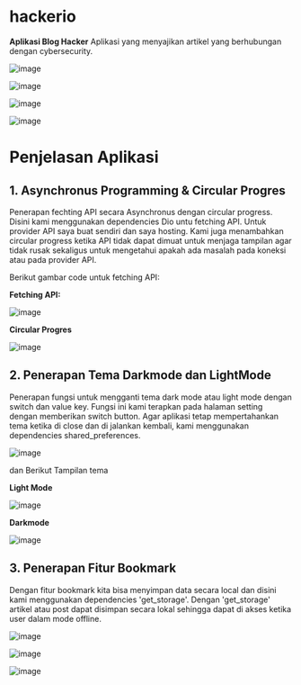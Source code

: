 # hackerio

**Aplikasi Blog Hacker**
Aplikasi yang menyajikan artikel yang berhubungan dengan cybersecurity.

![image](https://github.com/aghatahfs/hackerio/assets/125784567/67dd3033-aeb1-49e9-a551-728f6e2b892f)

![image](https://github.com/aghatahfs/hackerio/assets/125784567/7b24bdf5-e426-49e2-8917-42bb586fdfba)

![image](https://github.com/aghatahfs/hackerio/assets/125784567/67e3d77b-0101-4fe4-a07f-449e56bc03ec)

![image](https://github.com/aghatahfs/hackerio/assets/125784567/7223bde1-f8e8-4cf3-a2d3-2f9432e863c5)


# Penjelasan Aplikasi

## 1. Asynchronus Programming & Circular Progres
Penerapan fechting API secara Asynchronus dengan circular progress. Disini kami menggunakan dependencies Dio untu fetching API. Untuk provider API saya buat sendiri dan saya hosting. Kami juga menambahkan circular progress ketika API tidak dapat dimuat untuk menjaga tampilan agar tidak rusak sekaligus untuk mengetahui apakah ada masalah pada koneksi atau pada provider API.

Berikut gambar code untuk fetching API:

**Fetching API:**

![image](https://github.com/aghatahfs/hackerio/assets/125784567/99937474-eebd-493d-874f-b6916796cf49)


**Circular Progres**

![image](https://github.com/aghatahfs/hackerio/assets/125784567/80e81f38-21df-425e-91d4-0d198b7817d4)

## 2. Penerapan Tema Darkmode dan LightMode
Penerapan fungsi untuk mengganti tema dark mode atau light mode dengan switch dan value key. Fungsi ini kami terapkan pada halaman setting dengan memberikan switch button. Agar aplikasi tetap mempertahankan tema ketika di close dan di jalankan kembali, kami menggunakan dependencies shared_preferences. 

![image](https://github.com/aghatahfs/hackerio/assets/125784567/72e5bfe5-eef5-417d-968c-6f42d994df0b)



dan Berikut Tampilan tema

**Light Mode**

![image](https://github.com/aghatahfs/hackerio/assets/125784567/a08dc97d-3dae-4543-a86b-f095eaf87838)

**Darkmode**

![image](https://github.com/aghatahfs/hackerio/assets/125784567/bfe5348c-3b93-4e5d-aa8b-eec4a568d766)

## 3. Penerapan Fitur Bookmark
Dengan fitur bookmark kita bisa menyimpan data secara local dan disini kami menggunakan dependencies 'get_storage'. Dengan 'get_storage' artikel atau post dapat disimpan secara lokal sehingga dapat di akses ketika user dalam mode offline.

![image](https://github.com/aghatahfs/hackerio/assets/125784567/fd8128f3-5eca-4fcf-b582-15e60b78679b)

![image](https://github.com/aghatahfs/hackerio/assets/125784567/4536cdbe-7d28-4015-988a-8ef31ad2dbd6)

![image](https://github.com/aghatahfs/hackerio/assets/125784567/d7221072-eb71-469e-b37b-f0151be55720)



